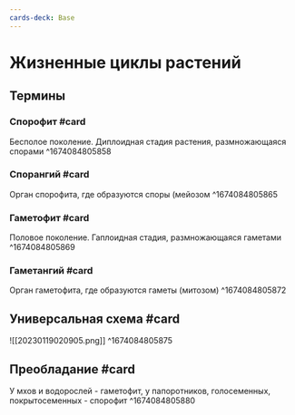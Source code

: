```yaml
---
cards-deck: Base
---
```


# Жизненные циклы растений

## Термины

### Спорофит #card 
Бесполое поколение. Диплоидная стадия растения, размножающаяся спорами
^1674084805858

### Спорангий #card 
Орган спорофита, где образуются споры (мейозом
^1674084805865

### Гаметофит #card
Половое поколение. Гаплоидная стадия, размножающаяся гаметами
^1674084805869

### Гаметангий #card 
Орган гаметофита, где образуются гаметы (митозом)
^1674084805872

## Универсальная схема #card 
![[20230119020905.png]]
^1674084805875

## Преобладание #card 
У мхов и водорослей - гаметофит, у папоротников, голосеменных, покрытосеменных - спорофит
^1674084805880
